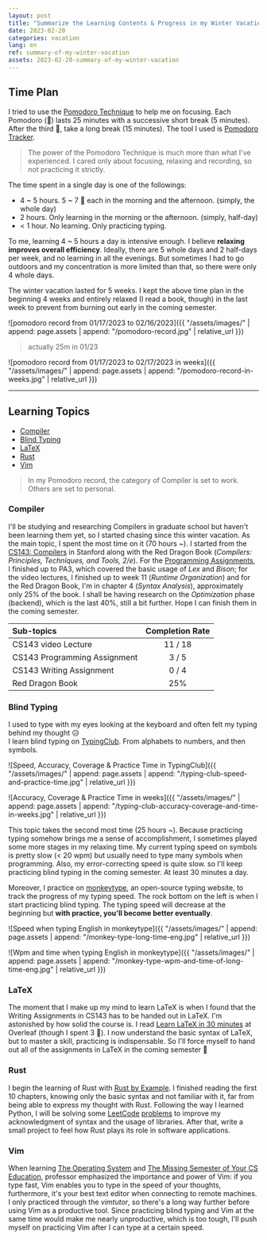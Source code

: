 ```yaml
---
layout: post
title: "Summarize the Learning Contents & Progress in my Winter Vacation"
date: 2023-02-20
categories: vacation
lang: en
ref: summary-of-my-winter-vacation
assets: 2023-02-20-summary-of-my-winter-vacation
---
```


## Time Plan

I tried to use the [Pomodoro Technique](https://en.wikipedia.org/wiki/Pomodoro_Technique) to help me on focusing. Each Pomodoro (:tomato:) lasts 25 minutes with a successive short break (5 minutes). After the third :tomato:, take a long break (15 minutes). The tool I used is [Pomodoro Tracker](https://pomodoro-tracker.com/).
> The power of the Pomodoro Technique is much more than what I've experienced. I cared only about focusing, relaxing and recording, so not practicing it strictly.

The time spent in a single day is one of the followings:
- 4 ~ 5 hours. 5 ~ 7 :tomato: each in the morning and the afternoon. (simply, the whole day)
- 2 hours. Only learning in the morning or the afternoon. (simply, half-day)
- < 1 hour. No learning. Only practicing typing.

To me, learning 4 ~ 5 hours a day is intensive enough. I believe **relaxing improves overall efficiency**. Ideally, there are 5 whole days and 2 half-days per week, and no learning in all the evenings. But sometimes I had to go outdoors and my concentration is more limited than that, so there were only 4 whole days.

The winter vacation lasted for 5 weeks. I kept the above time plan in the beginning 4 weeks and entirely relaxed (I read a book, though) in the last week to prevent from burning out early in the coming semester.

![pomodoro record from 01/17/2023 to 02/16/2023]({{ "/assets/images/" | append: page.assets | append: "/pomodoro-record.jpg" | relative_url }})
> actually 25m in 01/23

![pomodoro record from 01/17/2023 to 02/17/2023 in weeks]({{ "/assets/images/" | append: page.assets | append: "/pomodoro-record-in-weeks.jpg" | relative_url }})

---

## Learning Topics

- [Compiler](#compiler)
- [Blind Typing](#blind-typing)
- [LaTeX](#latex)
- [Rust](#rust)
- [Vim](#vim)

> In my Pomodoro record, the category of Compiler is set to work. Others are set to personal.

### Compiler

I'll be studying and researching Compilers in graduate school but haven't been learning them yet, so I started chasing since this winter vacation.
As the main topic, I spent the most time on it (70 hours ~). I started from the [CS143: Compilers](https://web.stanford.edu/class/cs143/) in Stanford along with the Red Dragon Book (*Compilers: Principles, Techniques, and Tools, 2/e*). For the [Programming Assignments](https://github.com/Lai-YT/CS143-cool-compiler-assignments), I finished up to PA3, which covered the basic usage of *Lex* and *Bison*; for the video lectures, I finished up to week 11 (*Runtime Organization*) and for the Red Dragon Book, I'm in chapter 4 (*Syntax Analysis*), approximately only 25% of the book. I shall be having research on the *Optimization* phase (backend), which is the last 40%, still a bit further. Hope I can finish them in the coming semester.

| Sub-topics | Completion Rate |
|:----------|:--------:|
| CS143 video Lecture | 11 / 18 |
| CS143 Programming Assignment | 3 / 5 |
| CS143 Writing Assignment | 0 / 4 |
| Red Dragon Book | 25% |

### Blind Typing

I used to type with my eyes looking at the keyboard and often felt my typing behind my thought :disappointed_relieved: \
I learn blind typing on [TypingClub](https://www.typingclub.com/). From alphabets to numbers, and then symbols.

![Speed, Accuracy, Coverage & Practice Time in TypingClub]({{ "/assets/images/" | append: page.assets | append: "/typing-club-speed-and-practice-time.jpg" | relative_url }})

![Accuracy, Coverage & Practice Time in weeks]({{ "/assets/images/" | append: page.assets | append: "/typing-club-accuracy-coverage-and-time-in-weeks.jpg" | relative_url }})

This topic takes the second most time (25 hours ~). Because practicing typing somehow brings me a sense of accomplishment, I sometimes played some more stages in my relaxing time. My current typing speed on symbols is pretty slow (< 20 wpm) but usually need to type many symbols when programming. Also, my error-correcting speed is quite slow. so I'll keep practicing blind typing in the coming semester. At least 30 minutes a day.

Moreover, I practice on [monkeytype](https://github.com/monkeytypegame/monkeytype), an open-source typing website, to track the progress of my typing speed. The rock bottom on the left is when I start practicing blind typing. The typing speed will decrease at the beginning but **with practice, you'll become better eventually**.

![Speed when typing English in monkeytype]({{ "/assets/images/" | append: page.assets | append: "/monkey-type-long-time-eng.jpg" | relative_url }})

![Wpm and time when typing English in monkeytype]({{ "/assets/images/" | append: page.assets | append: "/monkey-type-wpm-and-time-of-long-time-eng.jpg" | relative_url }})

### LaTeX

The moment that I make up my mind to learn LaTeX is when I found that the Writing Assignments in CS143 has to be handed out in LaTeX. I'm astonished by how solid the course is. I read [Learn LaTeX in 30 minutes](https://www.overleaf.com/learn/latex/Learn_LaTeX_in_30_minutes) at Overleaf (though I spent 3 :tomato:). I now understand the basic syntax of LaTeX, but to master a skill, practicing is indispensable. So I'll force myself to hand out all of the assignments in LaTeX in the coming semester :rocket:

### Rust

I begin the learning of Rust with [Rust by Example](https://doc.rust-lang.org/stable/rust-by-example/). I finished reading the first 10 chapters, knowing only the basic syntax and not familiar with it, far from being able to express my thought with Rust. Following the way I learned Python, I will be solving some [LeetCode](https://leetcode.com/) [problems](https://github.com/Lai-YT/leetcode/search?l=rust) to improve my acknowledgment of syntax and the usage of libraries. After that, write a small project to feel how Rust plays its role in software applications.

### Vim

When learning [The Operating System](https://youtube.com/playlist?list=PLS0SUwlYe8czigQPzgJTH2rJtwm0LXvDX) and [The Missing Semester of Your CS Education](https://missing.csail.mit.edu/), professor emphasized the importance and power of Vim: if you type fast, Vim enables you to type in the speed of your thoughts, furthermore, it's your best text editor when connecting to remote machines. \
I only practiced through the *vimtutor*, so there's a long way further before using Vim as a productive tool. Since practicing blind typing and Vim at the same time would make me nearly unproductive, which is too tough, I'll push myself on practicing Vim after I can type at a certain speed.
